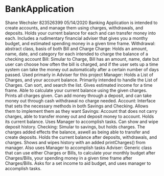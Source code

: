 # BankApplication
Shane Wechsler
823526399
05/14/2020
Banking Application is intended to create accounts, and manage them using charges, withdrawals, and deposits. Holds your current balance for each and can transfer money into each. Includes a rudimentary financial adviser that gives you a monthy budget, and estimated spending money in a given time frame.
Withdrawal: abstract class, basis of both Bill and Charge
Charge: Holds an amount, name, date, and category for each intended to charge the balance of a checking account
Bill: Simular to Charge, Bill has an amount, name, date but user can choose how often the bill is charged, and if the user sets up a time system can take the money out automatically after a certain number of days passed. Used primarly in Adviser for this project
Manager: Holds a List of Charges, and your account balance. Primarily intended to handle the List of Charges. Can sort, and search the list. Gives estimated income for a time frame. Able to calculate your current balance using the given charges. Prints all charges given. Can add money through a deposit, and can take money out through cash withdrawal no charge needed.
Account: Interface that sets the necessary methods in both Savings and Checking. Allows them to implement them as they want
Savings: Account that does not carry charges, able to transfer money out and deposit money to account. Holds its current balance. Uses Manager to accomplish tasks. Can show and wipe deposit history. 
Checking: Simular to savings, but holds charges. The charges added effects the balance, aswell as being able to transfer and create deposits. Holds the current balance after deposits, withdrawals, and charges. Shows and wipes history with an added printCharges() from manager. Also uses Manager to accomplish tasks
Adviser: Generic class that can use either Charges or Bills, to calculate your monthly budget after Charges/Bills, your spending money in a given time frame after Charges/Bills. Asks for a set income to aid budget, and uses manager to accomplish tasks.
